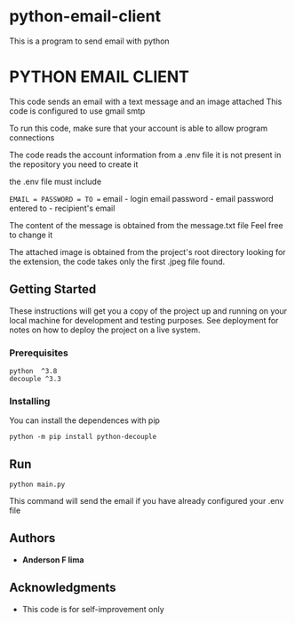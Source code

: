 # python-email-client
This is a program to send email with python


# PYTHON EMAIL CLIENT

This code sends an email with a text message and an image attached
This code is configured to use gmail smtp

To run this code, make sure that your account is able to allow program connections

The code reads the account information from a .env file it is not present in the repository you need to create it

the .env file must include

``
EMAIL =
PASSWORD =
TO =
``
email - login email
password - email password entered
to - recipient's email

The content of the message is obtained from the message.txt file
Feel free to change it

The attached image is obtained from the project's root directory looking for the extension, the code takes only the first .jpeg file found.

## Getting Started

These instructions will get you a copy of the project up and running on your local machine for development and testing purposes. See deployment for notes on how to deploy the project on a live system.

### Prerequisites

```
python  ^3.8
decouple ^3.3
```

### Installing

You can install the dependences with pip 

```
python -m pip install python-decouple
```

## Run

```
python main.py
```

This command will send the email if you have already configured your .env file

## Authors

* **Anderson F lima**

## Acknowledgments

* This code is for self-improvement only

